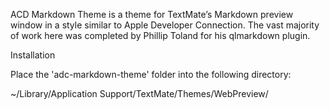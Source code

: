 ACD Markdown Theme is a theme for TextMate’s Markdown preview window in a style similar to Apple Developer Connection. The vast majority of work here was completed by Phillip Toland for his qlmarkdown plugin. 

Installation

Place the 'adc-markdown-theme' folder into the following directory:

~/Library/Application Support/TextMate/Themes/WebPreview/